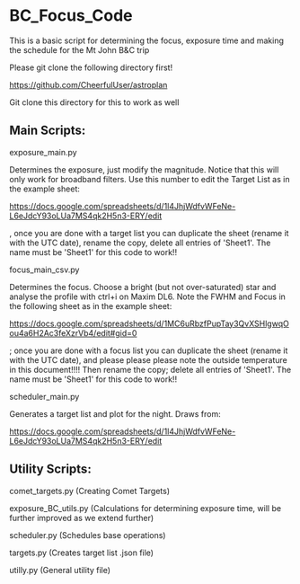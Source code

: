 # BC_Focus_Code

This is a basic script for determining the focus, exposure time and making the schedule for the Mt John B&C trip

Please git clone the following directory first!

https://github.com/CheerfulUser/astroplan

Git clone this directory for this to work as well

## Main Scripts:

exposure_main.py

Determines the exposure, just modify the magnitude. Notice that this will only work for broadband filters. Use this number to edit the Target List as in the example sheet:

https://docs.google.com/spreadsheets/d/1l4JhjWdfvWFeNe-L6eJdcY93oLUa7MS4qk2H5n3-ERY/edit

, once you are done with a target list you can duplicate the sheet (rename it with the UTC date), rename the copy, delete all entries of 'Sheet1'. The name must be 'Sheet1' for this code to work!!

focus_main_csv.py

Determines the focus. Choose a bright (but not over-saturated) star and analyse the profile with ctrl+i on Maxim DL6. Note the FWHM and Focus in the following sheet as in the example sheet:

https://docs.google.com/spreadsheets/d/1MC6uRbzfPupTay3QvXSHlgwqOou4a6H2Ac3feXzrVb4/edit#gid=0

; once you are done with a focus list you can duplicate the sheet (rename it with the UTC date), and please please please note the outside temperature in this document!!!! Then rename the copy; delete all entries of 'Sheet1'. The name must be 'Sheet1' for this code to work!!


scheduler_main.py

Generates a target list and plot for the night. Draws from:

https://docs.google.com/spreadsheets/d/1l4JhjWdfvWFeNe-L6eJdcY93oLUa7MS4qk2H5n3-ERY/edit



## Utility Scripts:

comet_targets.py (Creating Comet Targets)

exposure_BC_utils.py (Calculations for determining exposure time, will be further improved as we extend further)

scheduler.py (Schedules base operations)

targets.py (Creates target list .json file)

utilly.py (General utility file)

